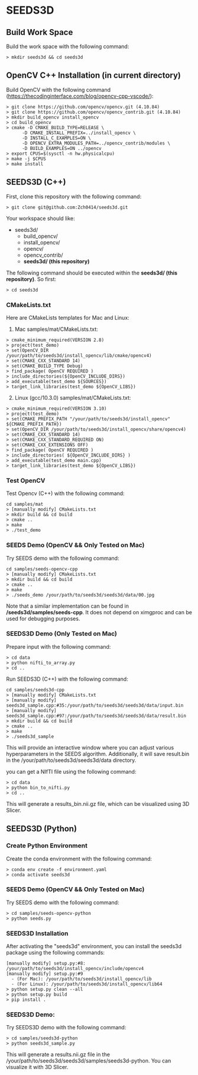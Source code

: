 # SEEDS3D

## Build Work Space

Build the work space with the following command:
```
> mkdir seeds3d && cd seeds3d
```

## OpenCV C++ Installation (in current directory)

Build OpenCV with the following command (https://thecodinginterface.com/blog/opencv-cpp-vscode/):
```
> git clone https://github.com/opencv/opencv.git (4.10.84)
> git clone https://github.com/opencv/opencv_contrib.git (4.10.84)
> mkdir build_opencv install_opencv
> cd build_opencv
> cmake -D CMAKE_BUILD_TYPE=RELEASE \
      -D CMAKE_INSTALL_PREFIX=../install_opencv \
      -D INSTALL_C_EXAMPLES=ON \
      -D OPENCV_EXTRA_MODULES_PATH=../opencv_contrib/modules \
      -D BUILD_EXAMPLES=ON ../opencv
> export CPUS=$(sysctl -n hw.physicalcpu)
> make -j $CPUS
> make install
```

## SEEDS3D (C++)

First, clone this repository with the following command:
```
> git clone git@github.com:Zch0414/seeds3d.git
```

Your workspace should like:
- seeds3d/
  - build_opencv/
  - install_opencv/
  - opencv/
  - opencv_contrib/
  - **seeds3d/ (this repository)**
    
The following command should be executed within the **seeds3d/ (this repository)**. So first:
```
> cd seeds3d
```

### CMakeLists.txt

Here are CMakeLists templates for Mac and Linux:

1. Mac samples/mat/CMakeLists.txt:
```
> cmake_minimum_required(VERSION 2.8)
> project(test_demo)
> set(OpenCV_DIR /your/path/to/seeds3d/install_opencv/lib/cmake/opencv4)
> set(CMAKE_CXX_STANDARD 14)
> set(CMAKE_BUILD_TYPE Debug)
> find_package( OpenCV REQUIRED )
> include_directories(${OpenCV_INCLUDE_DIRS})
> add_executable(test_demo ${SOURCES})
> target_link_libraries(test_demo ${OpenCV_LIBS})
```

2. Linux (gcc/10.3.0) samples/mat/CMakeLists.txt:
```
> cmake_minimum_required(VERSION 3.10)
> project(test_demo)
> set(CMAKE_PREFIX_PATH "/your/path/to/seeds3d/install_opencv" ${CMAKE_PREFIX_PATH})
> set(OpenCV_DIR /your/path/to/seeds3d/install_opencv/share/opencv4)
> set(CMAKE_CXX_STANDARD 14)
> set(CMAKE_CXX_STANDARD_REQUIRED ON)
> set(CMAKE_CXX_EXTENSIONS OFF)
> find_package( OpenCV REQUIRED )
> include_directories( ${OpenCV_INCLUDE_DIRS} )
> add_executable(test_demo main.cpp)
> target_link_libraries(test_demo ${OpenCV_LIBS})
```

### Test OpenCV

Test Opencv (C++) with the following command:
```
cd samples/mat
> [manually modify] CMakeLists.txt
> mkdir build && cd build
> cmake ..
> make
> ./test_demo
```

### SEEDS Demo (OpenCV && Only Tested on Mac)

Try SEEDS demo with the following command:
```
cd samples/seeds-opencv-cpp
> [manually modify] CMakeLists.txt
> mkdir build && cd build
> cmake ..
> make
> ./seeds_demo /your/path/to/seeds3d/seeds3d/data/00.jpg
```

Note that a similar implementation can be found in **/seeds3d/samples/seeds-cpp**. It does not depend on ximgproc and can be used for debugging purposes.

### SEEDS3D Demo (Only Tested on Mac)

Prepare input with the following command:
```
> cd data
> python nifti_to_array.py
> cd ..
```

Run SEEDS3D (C++) with the following command:
```
cd samples/seeds3d-cpp
> [manually modify] CMakeLists.txt
> [manually modify] seeds3d_sample.cpp:#35:/your/path/to/seeds3d/seeds3d/data/input.bin
> [manually modify] seeds3d_sample.cpp:#97:/your/path/to/seeds3d/seeds3d/data/result.bin
> mkdir build && cd build
> cmake ..
> make
> ./seeds3d_sample
```

This will provide an interactive window where you can adjust various hyperparameters in the SEEDS algorithm. 
Additionally, it will save result.bin in the /your/path/to/seeds3d/seeds3d/data directory.

you can get a NIfTI file using the following command:
```
> cd data
> python bin_to_nifti.py
> cd ..
```

This will generate a results_bin.nii.gz file, which can be visualized using 3D Slicer.

## SEEDS3D (Python)

### Create Python Environment

Create the conda environment with the following command:
```
> conda env create -f environment.yaml
> conda activate seeds3d
```

### SEEDS Demo (OpenCV && Only Tested on Mac)

Try SEEDS demo with the following command:
```
> cd samples/seeds-opencv-python
> python seeds.py
```

### SEEDS3D Installation

After activating the "seeds3d" environment, you can install the seeds3d package using the following commands:
```
[manually modify] setup.py:#8: /your/path/to/seeds3d/install_opencv/include/opencv4
[manually modify] setup.py:#9
  - (For Mac): /your/path/to/seeds3d/install_opencv/lib
  - (For Linux): /your/path/to/seeds3d/install_opencv/lib64
> python setup.py clean --all
> python setup.py build
> pip install .
```

### SEEDS3D Demo:

Try SEEDS3D demo with the following command:
```
> cd samples/seeds3d-python
> python seeds3d_sample.py
```

This will generate a results.nii.gz file in the /your/path/to/seeds3d/seeds3d/samples/seeds3d-python.
You can visualize it with 3D Slicer.
